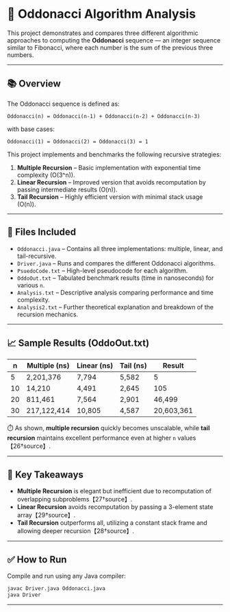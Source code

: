 # 🔁 Oddonacci Algorithm Analysis

This project demonstrates and compares three different algorithmic approaches to computing the **Oddonacci** sequence — an integer sequence similar to Fibonacci, where each number is the sum of the previous three numbers.

---

## 📚 Overview

The Oddonacci sequence is defined as:
```
Oddonacci(n) = Oddonacci(n-1) + Oddonacci(n-2) + Oddonacci(n-3)
```
with base cases:
```
Oddonacci(1) = Oddonacci(2) = Oddonacci(3) = 1
```

This project implements and benchmarks the following recursive strategies:

1. **Multiple Recursion** – Basic implementation with exponential time complexity (O(3^n)).
2. **Linear Recursion** – Improved version that avoids recomputation by passing intermediate results (O(n)).
3. **Tail Recursion** – Highly efficient version with minimal stack usage (O(n)).

---

## 📁 Files Included

- `Oddonacci.java` – Contains all three implementations: multiple, linear, and tail-recursive.
- `Driver.java` – Runs and compares the different Oddonacci algorithms.
- `PsuedoCode.txt` – High-level pseudocode for each algorithm.
- `OddoOut.txt` – Tabulated benchmark results (time in nanoseconds) for various `n`.
- `Analysis.txt` – Descriptive analysis comparing performance and time complexity.
- `Analysis2.txt` – Further theoretical explanation and breakdown of the recursion mechanics.

---

## 📈 Sample Results (OddoOut.txt)

| n  | Multiple (ns) | Linear (ns) | Tail (ns) | Result     |
|----|----------------|--------------|------------|------------|
| 5  | 2,201,376      | 7,794        | 5,582      | 5          |
| 10 | 14,210         | 4,491        | 2,645      | 105        |
| 20 | 811,461        | 7,564        | 2,901      | 46,499     |
| 30 | 217,122,414    | 10,805       | 4,587      | 20,603,361 |

⏱️ As shown, **multiple recursion** quickly becomes unscalable, while **tail recursion** maintains excellent performance even at higher `n` values【26†source】.

---

## 🧠 Key Takeaways

- **Multiple Recursion** is elegant but inefficient due to recomputation of overlapping subproblems【27†source】.
- **Linear Recursion** avoids recomputation by passing a 3-element state array【29†source】.
- **Tail Recursion** outperforms all, utilizing a constant stack frame and allowing deeper recursion【28†source】.

---

## ✅ How to Run

Compile and run using any Java compiler:

```bash
javac Driver.java Oddonacci.java
java Driver
```

---
